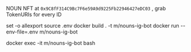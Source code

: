 NOUN NFT at `0x9C8fF314C9Bc7F6e59A9d9225Fb22946427eDC03` , grab TokenURIs for every ID

set -o allexport
source .env
docker build . -t m/nouns-ig-bot
docker run --env-file=.env m/nouns-ig-bot

docker exec -it m/nouns-ig-bot bash
